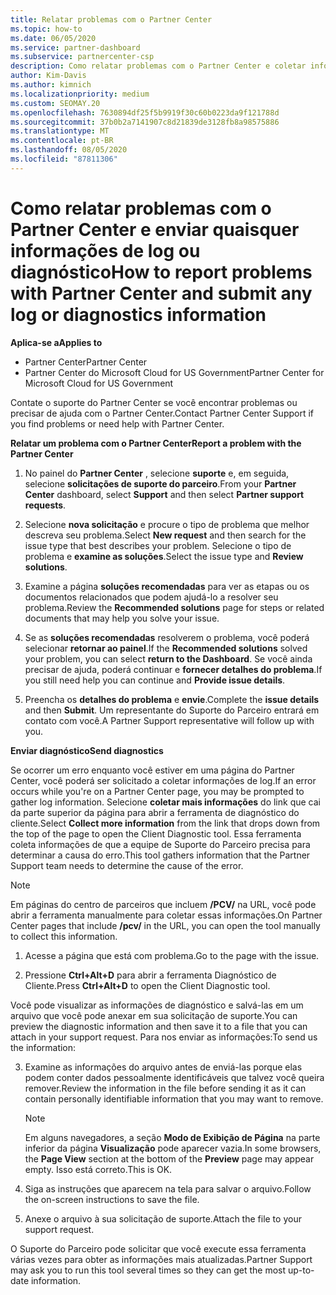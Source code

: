 ```yaml
---
title: Relatar problemas com o Partner Center
ms.topic: how-to
ms.date: 06/05/2020
ms.service: partner-dashboard
ms.subservice: partnercenter-csp
description: Como relatar problemas com o Partner Center e coletar informações de diagnóstico para nossa equipe de suporte.
author: Kim-Davis
ms.author: kimnich
ms.localizationpriority: medium
ms.custom: SEOMAY.20
ms.openlocfilehash: 7630894df25f5b9919f30c60b0223da9f121788d
ms.sourcegitcommit: 37b0b2a7141907c8d21839de3128fb8a98575886
ms.translationtype: MT
ms.contentlocale: pt-BR
ms.lasthandoff: 08/05/2020
ms.locfileid: "87811306"
---
```

# <a name="how-to-report-problems-with-partner-center-and-submit-any-log-or-diagnostics-information"></a><span data-ttu-id="e82bd-103">Como relatar problemas com o Partner Center e enviar quaisquer informações de log ou diagnóstico</span><span class="sxs-lookup"><span data-stu-id="e82bd-103">How to report problems with Partner Center and submit any log or diagnostics information</span></span>

<span data-ttu-id="e82bd-104">**Aplica-se a**</span><span class="sxs-lookup"><span data-stu-id="e82bd-104">**Applies to**</span></span>

- <span data-ttu-id="e82bd-105">Partner Center</span><span class="sxs-lookup"><span data-stu-id="e82bd-105">Partner Center</span></span>
- <span data-ttu-id="e82bd-106">Partner Center do Microsoft Cloud for US Government</span><span class="sxs-lookup"><span data-stu-id="e82bd-106">Partner Center for Microsoft Cloud for US Government</span></span>

<span data-ttu-id="e82bd-107">Contate o suporte do Partner Center se você encontrar problemas ou precisar de ajuda com o Partner Center.</span><span class="sxs-lookup"><span data-stu-id="e82bd-107">Contact Partner Center Support if you find problems or need help with Partner Center.</span></span>

<span data-ttu-id="e82bd-108">**Relatar um problema com o Partner Center**</span><span class="sxs-lookup"><span data-stu-id="e82bd-108">**Report a problem with the Partner Center**</span></span>

1. <span data-ttu-id="e82bd-109">No painel do **Partner Center** , selecione **suporte** e, em seguida, selecione **solicitações de suporte do parceiro**.</span><span class="sxs-lookup"><span data-stu-id="e82bd-109">From your **Partner Center** dashboard, select **Support** and then select **Partner support requests**.</span></span>

2. <span data-ttu-id="e82bd-110">Selecione **nova solicitação** e procure o tipo de problema que melhor descreva seu problema.</span><span class="sxs-lookup"><span data-stu-id="e82bd-110">Select **New request** and then search for the issue type that best describes your problem.</span></span> <span data-ttu-id="e82bd-111">Selecione o tipo de problema e **examine as soluções**.</span><span class="sxs-lookup"><span data-stu-id="e82bd-111">Select the issue type and **Review solutions**.</span></span>

3. <span data-ttu-id="e82bd-112">Examine a página **soluções recomendadas** para ver as etapas ou os documentos relacionados que podem ajudá-lo a resolver seu problema.</span><span class="sxs-lookup"><span data-stu-id="e82bd-112">Review the **Recommended solutions** page for steps or related documents that may help you solve your issue.</span></span>

4. <span data-ttu-id="e82bd-113">Se as **soluções recomendadas** resolverem o problema, você poderá selecionar **retornar ao painel**.</span><span class="sxs-lookup"><span data-stu-id="e82bd-113">If the **Recommended solutions** solved your problem, you can select **return to the Dashboard**.</span></span> <span data-ttu-id="e82bd-114">Se você ainda precisar de ajuda, poderá continuar e **fornecer detalhes do problema**.</span><span class="sxs-lookup"><span data-stu-id="e82bd-114">If you still need help you can continue and **Provide issue details**.</span></span>

5. <span data-ttu-id="e82bd-115">Preencha os **detalhes do problema** e **envie**.</span><span class="sxs-lookup"><span data-stu-id="e82bd-115">Complete the **issue details** and then **Submit**.</span></span> <span data-ttu-id="e82bd-116">Um representante do Suporte do Parceiro entrará em contato com você.</span><span class="sxs-lookup"><span data-stu-id="e82bd-116">A Partner Support representative will follow up with you.</span></span>

<span data-ttu-id="e82bd-117">**Enviar diagnóstico**</span><span class="sxs-lookup"><span data-stu-id="e82bd-117">**Send diagnostics**</span></span>

<span data-ttu-id="e82bd-118">Se ocorrer um erro enquanto você estiver em uma página do Partner Center, você poderá ser solicitado a coletar informações de log.</span><span class="sxs-lookup"><span data-stu-id="e82bd-118">If an error occurs while you're on a Partner Center page, you may be prompted to gather log information.</span></span> <span data-ttu-id="e82bd-119">Selecione **coletar mais informações** do link que cai da parte superior da página para abrir a ferramenta de diagnóstico do cliente.</span><span class="sxs-lookup"><span data-stu-id="e82bd-119">Select **Collect more information** from the link that drops down from the top of the page to open the Client Diagnostic tool.</span></span> <span data-ttu-id="e82bd-120">Essa ferramenta coleta informações de que a equipe de Suporte do Parceiro precisa para determinar a causa do erro.</span><span class="sxs-lookup"><span data-stu-id="e82bd-120">This tool gathers information that the Partner Support team needs to determine the cause of the error.</span></span> 

>[!NOTE]
><span data-ttu-id="e82bd-121">Em páginas do centro de parceiros que incluem **/PCV/** na URL, você pode abrir a ferramenta manualmente para coletar essas informações.</span><span class="sxs-lookup"><span data-stu-id="e82bd-121">On Partner Center pages that include **/pcv/** in the URL, you can open the tool manually to collect this information.</span></span>

1. <span data-ttu-id="e82bd-122">Acesse a página que está com problema.</span><span class="sxs-lookup"><span data-stu-id="e82bd-122">Go to the page with the issue.</span></span>

2. <span data-ttu-id="e82bd-123">Pressione **Ctrl+Alt+D** para abrir a ferramenta Diagnóstico de Cliente.</span><span class="sxs-lookup"><span data-stu-id="e82bd-123">Press **Ctrl+Alt+D** to open the Client Diagnostic tool.</span></span>

<span data-ttu-id="e82bd-124">Você pode visualizar as informações de diagnóstico e salvá-las em um arquivo que você pode anexar em sua solicitação de suporte.</span><span class="sxs-lookup"><span data-stu-id="e82bd-124">You can preview the diagnostic information and then save it to a file that you can attach in your support request.</span></span> <span data-ttu-id="e82bd-125">Para nos enviar as informações:</span><span class="sxs-lookup"><span data-stu-id="e82bd-125">To send us the information:</span></span>

3. <span data-ttu-id="e82bd-126">Examine as informações do arquivo antes de enviá-las porque elas podem conter dados pessoalmente identificáveis que talvez você queira remover.</span><span class="sxs-lookup"><span data-stu-id="e82bd-126">Review the information in the file before sending it as it can contain personally identifiable information that you may want to remove.</span></span> 

    >[!NOTE]
    ><span data-ttu-id="e82bd-127">Em alguns navegadores, a seção **Modo de Exibição de Página** na parte inferior da página **Visualização** pode aparecer vazia.</span><span class="sxs-lookup"><span data-stu-id="e82bd-127">In some browsers, the **Page View** section at the bottom of the **Preview** page may appear empty.</span></span> <span data-ttu-id="e82bd-128">Isso está correto.</span><span class="sxs-lookup"><span data-stu-id="e82bd-128">This is OK.</span></span>

4. <span data-ttu-id="e82bd-129">Siga as instruções que aparecem na tela para salvar o arquivo.</span><span class="sxs-lookup"><span data-stu-id="e82bd-129">Follow the on-screen instructions to save the file.</span></span>

5. <span data-ttu-id="e82bd-130">Anexe o arquivo à sua solicitação de suporte.</span><span class="sxs-lookup"><span data-stu-id="e82bd-130">Attach the file to your support request.</span></span>

<span data-ttu-id="e82bd-131">O Suporte do Parceiro pode solicitar que você execute essa ferramenta várias vezes para obter as informações mais atualizadas.</span><span class="sxs-lookup"><span data-stu-id="e82bd-131">Partner Support may ask you to run this tool several times so they can get the most up-to-date information.</span></span>


